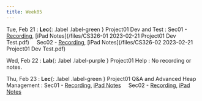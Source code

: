 ```yaml
---
title: Week05
---
```



Tue, Feb 21
: **Lec**{: .label .label-green } Project01 Dev and Test
: Sec01 - [Recording](https://usfca.zoom.us/rec/share/CRRGKvCPyQYpk1imUZtpP3kRO_rW_IZKYEQlXEYfTeRCZR2c_O6T-VchFa7PSsIF.4WQIoY3AIVrFHP44?startTime=1676995257000),
          [iPad Notes](/files/CS326-01 2023-02-21 Project01 Dev Test.pdf)
&nbsp; &nbsp;
Sec02 - [Recording](https://usfca.zoom.us/rec/share/8otXfAMIO2eY2HICMJ--PjgSEc3J2tNV-0yLFgEOecGFnTpRLZxZgnqs1o-Nxs8.QAt_VL-ZYGSyMAwu?startTime=1677019365000),
        [iPad Notes](/files/CS326-02 2023-02-21 Project01 Dev Test.pdf)

Wed, Feb 22
: **Lab**{: .label .label-purple } Project01 Help
: No recording or notes.

Thu, Feb 23
: **Lec**{: .label .label-green } Project01 Q&A and Advanced Heap Management
: Sec01 - [Recording](#),
          [iPad Notes](#)
&nbsp; &nbsp;
Sec02 - [Recording](#),
        [iPad Notes](#)

